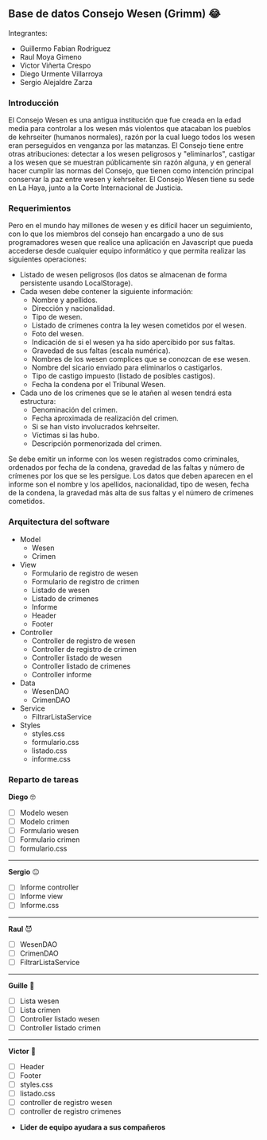 ## Base de datos Consejo Wesen (Grimm) :joy:

Integrantes:
- Guillermo Fabian Rodriguez
- Raul Moya Gimeno
- Victor Viñerta Crespo
- Diego Urmente Villarroya
- Sergio Alejaldre Zarza

### Introducción
El Consejo Wesen es una antigua institución que fue creada en la edad media para controlar a los wesen más violentos que atacaban los pueblos de kehrseiter (humanos normales), razón por la cual luego todos los wesen eran perseguidos en venganza por las matanzas. El Consejo tiene entre otras atribuciones: detectar a los wesen peligrosos y "eliminarlos", castigar a los wesen que se muestran públicamente sin razón alguna, y en general hacer cumplir las normas del Consejo, que tienen como intención principal conservar la paz entre wesen y kehrseiter. El Consejo Wesen tiene su sede en La Haya, junto a la Corte Internacional de Justicia.

### Requerimientos
Pero en el mundo hay millones de wesen y es difícil hacer un seguimiento, con lo que los miembros del consejo han encargado a uno de sus programadores wesen que realice una aplicación en Javascript que pueda accederse desde cualquier equipo informático y que permita realizar las siguientes operaciones:
- Listado de wesen peligrosos (los datos se almacenan de forma persistente usando LocalStorage).
- Cada wesen debe contener la siguiente información:
    - Nombre y apellidos.
    - Dirección y nacionalidad.
    - Tipo de wesen.
    - Listado de crímenes contra la ley wesen cometidos por el wesen.
    - Foto del wesen.
    - Indicación de si el wesen ya ha sido apercibido por sus faltas.
    - Gravedad de sus faltas (escala numérica).
    - Nombres de los wesen complices que se conozcan de ese wesen.
    - Nombre del sicario enviado para eliminarlos o castigarlos.
    - Tipo de castigo impuesto (listado de posibles castigos).
    - Fecha la condena por el Tribunal Wesen.
- Cada uno de los crímenes que se le atañen al wesen tendrá esta estructura:
    - Denominación del crimen.
    - Fecha aproximada de realización del crimen.
    - Si se han visto involucrados kehrseiter.
    - Víctimas si las hubo.
    - Descripción pormenorizada del crimen.
    
Se debe emitir un informe con los wesen registrados como criminales, ordenados por fecha de la condena, gravedad de las faltas y número de crímenes por los que se les persigue. Los datos que deben aparecen en el informe son el nombre y los apellidos, nacionalidad, tipo de wesen, fecha de la condena, la gravedad más alta de sus faltas y el número de crímenes cometidos.

### Arquitectura del software
- Model
    - Wesen
    - Crimen
- View
    - Formulario de registro de wesen
    - Formulario de registro de crimen
    - Listado de wesen
    - Listado de crimenes
    - Informe
    - Header 
    - Footer
- Controller
    - Controller de registro de wesen
    - Controller de registro de crimen
    - Controller listado de wesen
    - Controller listado de crimenes
    - Controller informe
- Data
    - WesenDAO
    - CrimenDAO
- Service
    - FiltrarListaService
- Styles
    - styles.css
    - formulario.css
    - listado.css
    - informe.css 

### Reparto de tareas
**Diego** 🤓
- [ ] Modelo wesen
- [ ] Modelo crimen
- [ ] Formulario wesen
- [ ] Formulario crimen
- [ ] formulario.css
---
**Sergio** 😐
- [ ] Informe controller
- [ ] Informe view
- [ ] Informe.css
---
**Raul** 😈
- [ ] WesenDAO
- [ ] CrimenDAO
- [ ] FiltrarListaService
---
**Guille** 🐧
- [ ] Lista wesen
- [ ] Lista crimen
- [ ] Controller listado wesen
- [ ] Controller listado crimen
---
**Victor** 🧓
- [ ] Header
- [ ] Footer
- [ ] styles.css
- [ ] listado.css
- [ ] controller de registro wesen
- [ ] controller de registro crimenes
- **Lider de equipo ayudara a sus compañeros**
